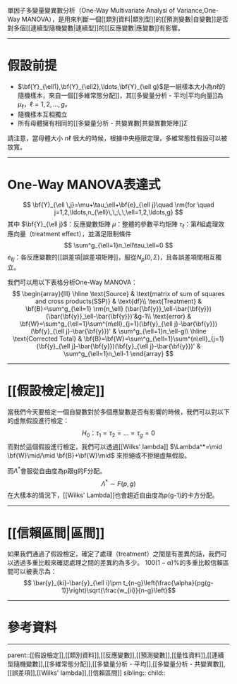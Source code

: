 單因子多變量變異數分析（One-Way Multivariate Analysi of Variance,One-Way MANOVA），是用來判斷一個[[類別資料|類別型]]的[[預測變數|自變數]]是否對多個[[連續型隨機變數|連續型]]的[[反應變數|應變數]]有影響。
- - -
# 假設前提
- $\bf{Y}_{\ell1},\bf{Y}_{\ell2},\ldots,\bf{Y}_{\ell g}$是一組樣本大小為$n\ell$的隨機樣本，來自一個[[多維常態分配]]，其[[多變量分析 - 平均|平均向量]]為$\mu_\ell$，$\ell=1,2,\ldots,g$。
- 隨機樣本互相獨立
- 所有母體擁有相同的[[多變量分析 - 共變異數|共變異數矩陣]]$\Sigma$

請注意，當母體大小 $n\ell$ 很大的時候，根據中央極限定理，多維常態性假設可以被放寬。
- - -
# One-Way MANOVA表達式
$$
\bf{Y}_{\ell \,j}=\mu+\tau_\ell+\bf{e}_{\ell j}\quad \rm{for \quad j=1,2,\ldots,n_{\ell}\,\,;\,\,\ell=1,2,\ldots,g}
$$
其中
$\bf{Y}_{\ell j}$：反應變數矩陣
$\mu$：整體的參數平均矩陣
$\tau_\ell$：第$\ell$組處理效應向量（treatment effect），並滿足限制條件
$$
\sum^g_{\ell=1}n_\ell\tau_\ell=0
$$
$e_{\ell j}$：各反應變數的[[誤差項|誤差項矩陣]]，服從$N_p(0,\Sigma)$，且各誤差項間相互獨立。


我們可以用以下表格分析One-Way MANOVA：
$$
\begin{array}{lll}
\hline
\text{Source} & \text{matrix of sum of squares and cross products(SSP)} & \text{df}\\
\text{Treatment} & \bf{B}=\sum^g_{\ell=1} \rm{n_\ell} (\bar{\bf{y}}_\ell-\bar{\bf{y}})(\bar{\bf{y}}_\ell-\bar{\bf{y}})'&g-1\\
\text{error} & \bf{W}=\sum^g_{\ell=1}\sum^{n\ell}_{j=1}(\bf{y}_{\ell j}-\bar{\bf{y}})(\bf{y}_{\ell j}-\bar{\bf{y}})' & \sum^g_{\ell=1}n_\ell-g\\
\hline
\text{Corrected Total} & \bf{B}=\bf{W}=\sum^g_{\ell=1}\sum^{n\ell}_{j=1}(\bf{y}_{\ell j}-\bar{\bf{y}})(\bf{y}_{\ell j}-\bar{\bf{y}})' & \sum^g_{\ell=1}n_\ell-1
\end{array}
$$
- - -
# [[假設檢定|檢定]]
當我們今天要檢定一個自變數對於多個應變數是否有影響的時候，我們可以對以下的虛無假設進行檢定：
$$
H_0：\tau_1=\tau_2=\ldots=\tau_g=0
$$
而對於這個假設進行檢定，我們可以透過[[Wilks' lambda]] $\Lambda^*=\mid \bf{W}\mid/\mid \bf{B}+\bf{W}\mid$
來拒絕或不拒絕虛無假設。

而$\Lambda^*$會服從自由度為p跟g的F分配。
$$
\Lambda^*\sim F(p,g)
$$
在大樣本的情況下，[[Wilks' Lambda]]也會趨近自由度為p(g-1)的卡方分配。
- - -
# [[信賴區間|區間]]
如果我們通過了假設檢定，確定了處理（treatment）之間是有差異的話，我們可以透過多重比較來確認處理之間的差異約為多少。
$100(1-\alpha)$%的多重比較信賴區間可以被表示為：
$$
\bar{y}_{ki}-\bar{y}_{\ell i}\pm t_{n-g}\left(\frac{\alpha}{pg(g-1)}\right)\sqrt{\frac{w_{ii}}{n-g}\left}$$
- - -
# 參考資料
- - -
parent::[[假設檢定]],[[類別資料]],[[反應變數]],[[預測變數]],[[量性資料]],[[連續型隨機變數]],[[多維常態分配]],[[多變量分析 - 平均]],[[多變量分析 - 共變異數]],[[誤差項]],[[Wilks' lambda]],[[信賴區間]]
sibling::
child::